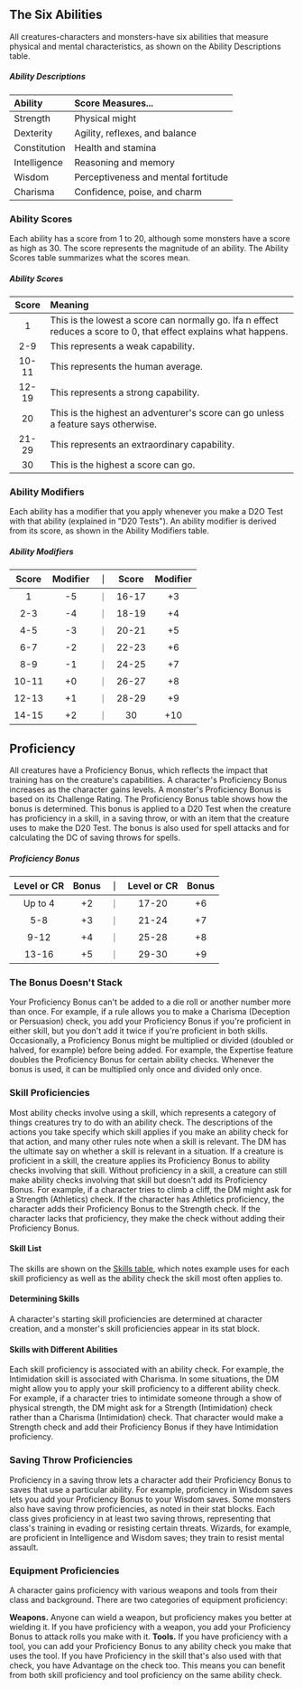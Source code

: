 
## The Six Abilities

All creatures-characters and monsters-have six abilities that measure physical and mental characteristics, as shown on the Ability Descriptions table.

##### Ability Descriptions
| Ability      | Score Measures...                   |
| :----------- | :---------------------------------- |
| Strength     | Physical might                      |
| Dexterity    | Agility, reflexes, and balance      |
| Constitution | Health and stamina                  |
| Intelligence | Reasoning and memory                |
| Wisdom       | Perceptiveness and mental fortitude |
| Charisma     | Confidence, poise, and charm        |

### Ability Scores
Each ability has a score from 1 to 20, although some monsters have a score as high as 30. The score represents the magnitude of an ability. The Ability Scores table summarizes what the scores mean.

##### Ability Scores
| Score | Meaning                                                                                                           |
| :---: | :---------------------------------------------------------------------------------------------------------------- |
|   1   | This is the lowest a score can normally go. Ifa n effect reduces a score to 0, that effect explains what happens. |
|  2-9  | This represents a weak capability.                                                                                |
| 10-11 | This represents the human average.                                                                                |
| 12-19 | This represents a strong capability.                                                                              |
|  20   | This is the highest an adventurer's score can go unless a feature says otherwise.                                 |
| 21-29 | This represents an extraordinary capability.                                                                      |
|  30   | This is the highest a score can go.                                                                               |

### Ability Modifiers
Each ability has a modifier that you apply whenever you make a D2O Test with that ability (explained in "D20 Tests"). An ability modifier is derived from its score, as shown in the Ability Modifiers table.

##### Ability Modifiers
| Score | Modifier | ｜  | Score | Modifier |
| :---: | :------: | :-: | :---: | :------: |
|   1   |    -5    | ｜  | 16-17 |    +3    |
|  2-3  |    -4    | ｜  | 18-19 |    +4    |
|  4-5  |    -3    | ｜  | 20-21 |    +5    |
|  6-7  |    -2    | ｜  | 22-23 |    +6    |
|  8-9  |    -1    | ｜  | 24-25 |    +7    |
| 10-11 |    +0    | ｜  | 26-27 |    +8    |
| 12-13 |    +1    | ｜  | 28-29 |    +9    |
| 14-15 |    +2    | ｜  |  30   |   +10    |



## Proficiency

All creatures have a Proficiency Bonus, which reflects the impact that training has on the creature's capabilities. A character's Proficiency Bonus increases as the character gains levels. A monster's Proficiency Bonus is based on its Challenge Rating. The Proficiency Bonus table shows how the bonus is determined.
This bonus is applied to a D20 Test when the creature has proficiency in a skill, in a saving throw, or with an item that the creature uses to make the D20 Test. The bonus is also used for spell attacks and for calculating the DC of saving throws for spells.

##### Proficiency Bonus
| Level or CR | Bonus | ｜  | Level or CR | Bonus |
| :---------: | :---: | :-: | :---------: | :---: |
|   Up to 4   |  +2   | ｜  |    17-20    |  +6   |
|     5-8     |  +3   | ｜  |    21-24    |  +7   |
|    9-12     |  +4   | ｜  |    25-28    |  +8   |
|    13-16    |  +5   | ｜  |    29-30    |  +9   |

### The Bonus Doesn't Stack
Your Proficiency Bonus can't be added to a die roll or another number more than once. For example, if a rule allows you to make a Charisma (Deception or Persuasion) check, you add your Proficiency Bonus if you're proficient in either skill, but you don't add it twice if you're proficient in both skills.
Occasionally, a Proficiency Bonus might be multiplied or divided (doubled or halved, for example) before being added. For example, the Expertise feature doubles the Proficiency Bonus for certain ability checks. Whenever the bonus is used, it can be multiplied only once and divided only once.

### Skill Proficiencies
Most ability checks involve using a skill, which represents a category of things creatures try to do with an ability check. The descriptions of the actions you take specify which skill applies if you make an ability check for that action, and many other rules note when a skill is relevant. The DM has the ultimate say on whether a skill is relevant in a situation.
If a creature is proficient in a skill, the creature applies its Proficiency Bonus to ability checks involving that skill. Without proficiency in a skill, a creature can still make ability checks involving that skill but doesn't add its Proficiency Bonus. For example, if a character tries to climb a cliff, the DM might ask for a Strength (Athletics) check. If the character has Athletics proficiency, the character adds their Proficiency Bonus to the Strength check. If the character lacks that proficiency, they make the check without adding their Proficiency Bonus.

#### Skill List
The skills are shown on the [Skills table](https://lolindhir.github.io/PnP/rules/glossary/skills), which notes example uses for each skill proficiency as well as the ability check the skill most often applies to.

#### Determining Skills
A character's starting skill proficiencies are determined at character creation, and a monster's skill proficiencies appear in its stat block.

#### Skills with Different Abilities
Each skill proficiency is associated with an ability check. For example, the Intimidation skill is associated with Charisma. In some situations, the DM might allow you to apply your skill proficiency to a different ability check. For example, if a character tries to intimidate someone through a show of physical strength, the DM might ask for a Strength (Intimidation) check rather than a Charisma (Intimidation) check. That character would make a Strength check and add their Proficiency Bonus if they have Intimidation proficiency.

### Saving Throw Proficiencies
Proficiency in a saving throw lets a character add their Proficiency Bonus to saves that use a particular ability. For example, proficiency in Wisdom saves lets you add your Proficiency Bonus to your Wisdom saves. Some monsters also have saving throw proficiencies, as noted in their stat blocks.
Each class gives proficiency in at least two saving throws, representing that class's training in evading or resisting certain threats. Wizards, for example, are proficient in Intelligence and Wisdom saves; they train to resist mental assault.

### Equipment Proficiencies
A character gains proficiency with various weapons and tools from their class and background. There are two categories of equipment proficiency:

**Weapons.** Anyone can wield a weapon, but proficiency makes you better at wielding it. If you have proficiency with a weapon, you add your Proficiency Bonus to attack rolls you make with it.
**Tools.** If you have proficiency with a tool, you can add your Proficiency Bonus to any ability check you make that uses the tool. If you have Proficiency in the skill that's also used with that check, you have Advantage on the check too. This means you can benefit from both skill proficiency and tool proficiency on the same ability check.
